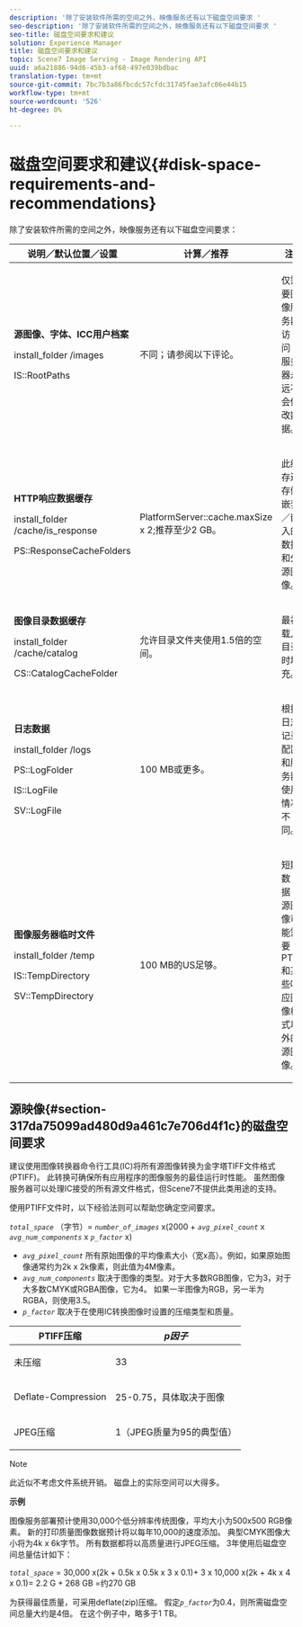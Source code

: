```yaml
---
description: '除了安装软件所需的空间之外，映像服务还有以下磁盘空间要求 '
seo-description: '除了安装软件所需的空间之外，映像服务还有以下磁盘空间要求 '
seo-title: 磁盘空间要求和建议
solution: Experience Manager
title: 磁盘空间要求和建议
topic: Scene7 Image Serving - Image Rendering API
uuid: a6a21886-94d6-45b3-af68-497e039bdbac
translation-type: tm+mt
source-git-commit: 7bc7b3a86fbcdc57cfdc31745fae3afc06e44b15
workflow-type: tm+mt
source-wordcount: '526'
ht-degree: 0%

---
```



# 磁盘空间要求和建议{#disk-space-requirements-and-recommendations}

除了安装软件所需的空间之外，映像服务还有以下磁盘空间要求：

<table id="table_0AE363AB76304F258A19E43500FE8423"> 
 <thead> 
  <tr> 
   <th class="entry"> <b>说明／默认位置／设置</b> </th> 
   <th class="entry"> <b>计算／推荐</b> </th> 
   <th class="entry"> <b>注释</b> </th> 
  </tr> 
 </thead>
 <tbody> 
  <tr> 
   <td> <p><b>源图像、字体、ICC用户档案</b> </p> <p> <span class="filepath"> <span class="varname"> install_folder </span>/images  </span> <span class="codeph"></span> </p> <p> <span class="codeph"> IS::RootPaths  </span> </p> </td> 
   <td> <p>不同；请参阅以下评论。 </p> </td> 
   <td> <p>仅需要图像服务器访问；服务器永远不会修改数据。 </p> </td> 
  </tr> 
  <tr> 
   <td> <p><b>HTTP响应数据缓存</b> </p> <p> <span class="filepath"> <span class="varname"> install_folder </span>/cache/is_response  </span> </p> <p> <span class="codeph"> PS::ResponseCacheFolders  </span> </p> </td> 
   <td> <p> <span class="codeph"> PlatformServer::cache.maxSize  </span> x 2;推荐至少2 GB。 </p> </td> 
   <td> <p>此缓存还存储嵌套／嵌入的数据和外源图像。 </p> </td> 
  </tr> 
  <tr> 
   <td> <p><b>图像目录数据缓存</b> </p> <p> <span class="filepath"> <span class="varname"> install_folder </span>/cache/catalog  </span> </p> <p> <span class="codeph"> CS::CatalogCacheFolder  </span> </p> </td> 
   <td> <p>允许目录文件夹使用1.5倍的空间。 </p> </td> 
   <td> <p>最初载入目录时填充。 </p> </td> 
  </tr> 
  <tr> 
   <td> <p><b>日志数据</b> </p> <p> <span class="filepath"> <span class="varname"> install_folder </span>/logs  </span> </p> <p> <span class="codeph"> PS::LogFolder  </span> </p> <p> <span class="codeph"> IS::LogFile  </span> </p> <p> <span class="codeph"> SV::LogFile  </span> </p> </td> 
   <td> <p>100 MB或更多。 </p> </td> 
   <td> <p>根据日志记录配置和服务器使用情况不同。 </p> </td> 
  </tr> 
  <tr> 
   <td> <p><b>图像服务器临时文件</b> </p> <p> <span class="filepath"> <span class="varname"> install_folder </span>/temp  </span> </p> <p> <span class="codeph"> IS::TempDirectory  </span> </p> <p> <span class="codeph"> SV::TempDirectory  </span> </p> </td> 
   <td> <p>100 MB的US足够。 </p> </td> 
   <td> <p>短期数据；源图像可能需要PTIFF和某些响应图像格式以外的源图像。 </p> </td> 
  </tr> 
 </tbody> 
</table>

## 源映像{#section-317da75099ad480d9a461c7e706d4f1c}的磁盘空间要求

建议使用图像转换器命令行工具(IC)将所有源图像转换为金字塔TIFF文件格式(PTIFF)。 此转换可确保所有应用程序的图像服务的最佳运行时性能。 虽然图像服务器可以处理IC接受的所有源文件格式，但Scene7不提供此类用途的支持。

使用PTIFF文件时，以下经验法则可以帮助您确定空间要求。

*`total_space`* （字节）=  *`number_of_images`* x(2000 +  *`avg_pixel_count`* x  *`avg_num_components`* x  *`p_factor`* x)

* *`avg_pixel_count`* 所有原始图像的平均像素大小（宽x高）。例如，如果原始图像通常约为2k x 2k像素，则此值为4M像素。
* *`avg_num_components`* 取决于图像的类型。对于大多数RGB图像，它为3，对于大多数CMYK或RGBA图像，它为4。 如果一半图像为RGB，另一半为RGBA，则使用3.5。
* *`p_factor`* 取决于在使用IC转换图像时设置的压缩类型和质量。

<table id="table_89995BECF30243569954819D07DA2A2F"> 
 <thead> 
  <tr> 
   <th class="entry"> <b>PTIFF压缩</b> </th> 
   <th class="entry"> <b><i>p因子</i></b> </th> 
  </tr> 
 </thead>
 <tbody> 
  <tr> 
   <td> <p>未压缩 </p> </td> 
   <td> <p> 33 </p> </td> 
  </tr> 
  <tr> 
   <td> <p>Deflate-Compression </p> </td> 
   <td> <p> 25-0.75，具体取决于图像 </p> </td> 
  </tr> 
  <tr> 
   <td> <p>JPEG压缩 </p> </td> 
   <td> <p> 1（JPEG质量为95的典型值） </p> </td> 
  </tr> 
 </tbody> 
</table>

>[!NOTE]
>
>此近似不考虑文件系统开销。 磁盘上的实际空间可以大得多。

**示例**

图像服务部署预计使用30,000个低分辨率传统图像，平均大小为500x500 RGB像素。 新的打印质量图像数据预计将以每年10,000的速度添加。 典型CMYK图像大小将为4k x 6k字节。 所有数据都将以高质量进行JPEG压缩。 3年使用后磁盘空间总量估计如下：

*`total_space`* = 30,000 x(2k + 0.5k x 0.5k x 3 x 0.1)+ 3 x 10,000 x(2k + 4k x 4 x 0.1)= 2.2 G + 268 GB =约270 GB

为获得最佳质量，可采用deflate(zip)压缩。 假定&#x200B;*`p_factor`*&#x200B;为0.4，则所需磁盘空间总量大约是4倍。 在这个例子中，略多于1 TB。
